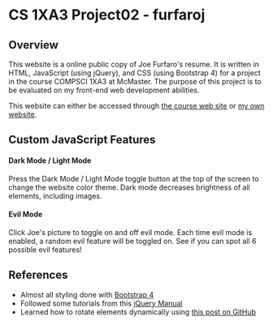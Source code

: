 ﻿# CS 1XA3 Project02 - furfaroj
## Overview
This website is a online public copy of Joe Furfaro's resume. It is written in HTML, JavaScript (using jQuery), and CSS (using Bootstrap 4) for a project in the course COMPSCI 1XA3 at McMaster. The purpose of this project is to be evaluated on my front-end web development abilities.

This website can either be accessed through [the course web site](http://mac1xa3.ca/u/furfaroj) or [my own website](http://joefurfaro.ca).

## Custom JavaScript Features
#### Dark Mode / Light Mode
Press the Dark Mode / Light Mode toggle button at the top of the screen to change the website color theme. Dark mode decreases brightness of all elements, including images.

#### Evil Mode
Click Joe's picture to toggle on and off evil mode. Each time evil mode is enabled, a random evil feature will be toggled on. See if you can spot all 6 possible evil features!

## References
- Almost all styling done with [Bootstrap 4](https://getbootstrap.com/)
- Followed some tutorials from this [jQuery Manual](https://api.jquery.com/)
- Learned how to rotate elements dynamically using [this post on GitHub](https://gist.github.com/miebach/4573273)
